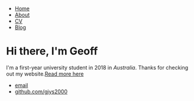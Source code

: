 <html>
	<head>
		<title>Geoff, GitHub beginner</title>
	</head>
	<body>
		<nav>
    		<ul>
        		<li><a href="/">Home</a></li>
	        	<li><a href="/about">About</a></li>
        		<li><a href="/cv">CV</a></li>
        		<li><a href="/blog">Blog</a></li>
    		</ul>
		</nav>
		<div class="container">
    		<div class="blurb">
        		<h1>Hi there, I'm Geoff</h1>
				<p>I'm a first-year university student in 2018 in <em>Australia</em>. Thanks for checking out my website.<a href="/about">Read more here</a></p>
    		</div><!-- /.blurb -->
		</div><!-- /.container -->
		<footer>
    		<ul>
        		<li><a href="mailto:gjys2000@gmail.com">email</a></li>
        		<li><a href="https://github.com/gjys2000">github.com/gjys2000</a></li>
			</ul>
		</footer>
	</body>
</html>
